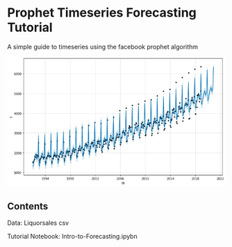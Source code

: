 # Prophet Timeseries Forecasting Tutorial
A simple guide to timeseries using the facebook prophet algorithm

![readme_image](readme_image.png)

## Contents

Data: Liquorsales csv

Tutorial Notebook: Intro-to-Forecasting.ipybn

